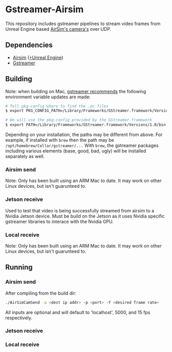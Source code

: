 [//]: # (gstreamer pkg-config setup instructions: https://gstreamer.freedesktop.org/documentation/installing/on-mac-osx.html#manual-compilation-with-pkgconfig)
[//]: # (need to set PKG_CONFIG_PATH and prepend gstreamer specific pkg-config to PATH)
[//]: # (/Users/jasonbrauer/drone_response/AirSim)
[//]: # (/Library/Frameworks/GStreamer.framework)
[//]: # (/Library/Frameworks/GStreamer.framework/Versions/1.0/lib/pkgconfig)
# Gstreamer-Airsim
This repository includes gstreamer pipelines to stream video frames from Unreal Engine based [AirSim's camera's](https://microsoft.github.io/AirSim/image_apis/) over UDP.

## Dependencies
- [Airsim](https://microsoft.github.io/AirSim/) ([+Unreal Engine](https://www.unrealengine.com/en-US/download))
- [Gstreamer](https://gstreamer.freedesktop.org/documentation/installing/index.html?gi-language=c)

## Building
Note: when building on Mac, [gstreamer recommends](https://gstreamer.freedesktop.org/documentation/installing/on-mac-osx.html#manual-compilation-with-pkgconfig) the following environment variable updates are made:
```bash
# Tell pkg-config where to find the .pc files
$ export PKG_CONFIG_PATH=/Library/Frameworks/GStreamer.framework/Versions/1.0/lib/pkgconfig

# We will use the pkg-config provided by the GStreamer.framework
$ export PATH=/Library/Frameworks/GStreamer.framework/Versions/1.0/bin:$PATH
```
Depending on your installation, the paths may be different from above. For example, if installed with `brew` then the path may be `/opt/homebrew/Cellar/gstreamer/...` With `brew`, the gstreamer packages including various elements (base, good, bad, ugly) will be installed separately as well.

### Airsim send
Note: Only has been built using an ARM Mac to date. It may work on other Linux devices, but isn't guarunteed to. 

### Jetson receive
Used to test that video is being successfully streamed from airsim to a Nvidia Jetson device. Must be build on the Jetson as it uses Nvidia specific gstreamer libraries to interace with the Nvidia GPU. 

### Local receive
Note: Only has been built using an ARM Mac to date. It may work on other Linux devices, but isn't guarunteed to. 

## Running
### Airsim send
After compiling from the build dir:
```bash
./AirSimCamSend -a <dest ip addr> -p <port> -f <desired frame rate>
```

All inputs are optional and will default to 'localhost', 5000, and 15 fps respectively. 

### Jetson receive

### Local receive


